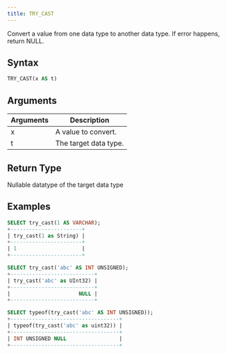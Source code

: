 ```yaml
---
title: TRY_CAST
---
```


Convert a value from one data type to another data type. If error happens, return NULL.

## Syntax

```sql
TRY_CAST(x AS t)
```

## Arguments

| Arguments   | Description |
| ----------- | ----------- |
| x | A value to convert. |
| t | The target data type. |

## Return Type

Nullable datatype of the target data type

## Examples

```sql
SELECT try_cast(1 AS VARCHAR);
+-----------------------+
| try_cast(1 as String) |
+-----------------------+
| 1                     |
+-----------------------+

SELECT try_cast('abc' AS INT UNSIGNED);
+---------------------------+
| try_cast('abc' as UInt32) |
+---------------------------+
|                      NULL |
+---------------------------+

SELECT typeof(try_cast('abc' AS INT UNSIGNED));
+-----------------------------------+
| typeof(try_cast('abc' as uint32)) |
+-----------------------------------+
| INT UNSIGNED NULL                 |
+-----------------------------------+
```
